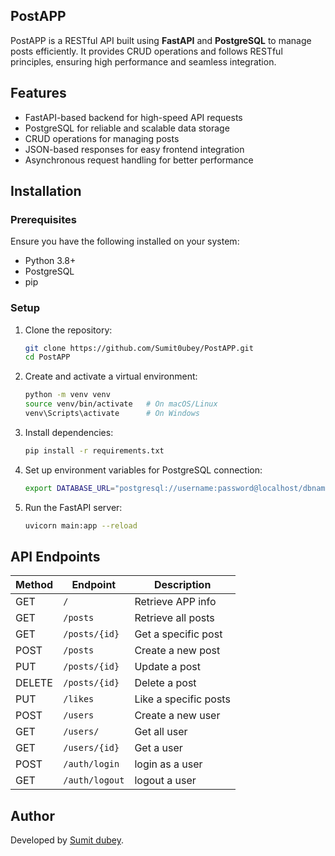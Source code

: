 ## PostAPP

PostAPP is a RESTful API built using **FastAPI** and **PostgreSQL** to manage posts efficiently. It provides CRUD operations and follows RESTful principles, ensuring high performance and seamless integration.

## Features
- FastAPI-based backend for high-speed API requests
- PostgreSQL for reliable and scalable data storage
- CRUD operations for managing posts
- JSON-based responses for easy frontend integration
- Asynchronous request handling for better performance

## Installation

### Prerequisites
Ensure you have the following installed on your system:
- Python 3.8+
- PostgreSQL
- pip

### Setup
1. Clone the repository:
   ```bash
   git clone https://github.com/Sumit0ubey/PostAPP.git
   cd PostAPP
   ```
2. Create and activate a virtual environment:
   ```bash
   python -m venv venv
   source venv/bin/activate   # On macOS/Linux
   venv\Scripts\activate      # On Windows
   ```
3. Install dependencies:
   ```bash
   pip install -r requirements.txt
   ```
4. Set up environment variables for PostgreSQL connection:
   ```bash
   export DATABASE_URL="postgresql://username:password@localhost/dbname"
   ```
5. Run the FastAPI server:
   ```bash
   uvicorn main:app --reload
   ```

## API Endpoints

| Method | Endpoint       | Description          |
|--------|---------------|----------------------|
| GET    | `/`           | Retrieve APP info   |
| GET    | `/posts`      | Retrieve all posts  |
| GET    | `/posts/{id}` | Get a specific post |
| POST   | `/posts`      | Create a new post   |
| PUT    | `/posts/{id}` | Update a post       |
| DELETE | `/posts/{id}` | Delete a post       |
| PUT    | `/likes`      |Like a specific posts|
| POST   | `/users`      | Create a new user   |
| GET    | `/users/`     | Get all user        |
| GET    | `/users/{id}` | Get a user          |
| POST   | `/auth/login` | login as a user     |
| GET    | `/auth/logout`| logout a user       |


## Author
Developed by [Sumit dubey](https://github.com/Sumit0ubey).

